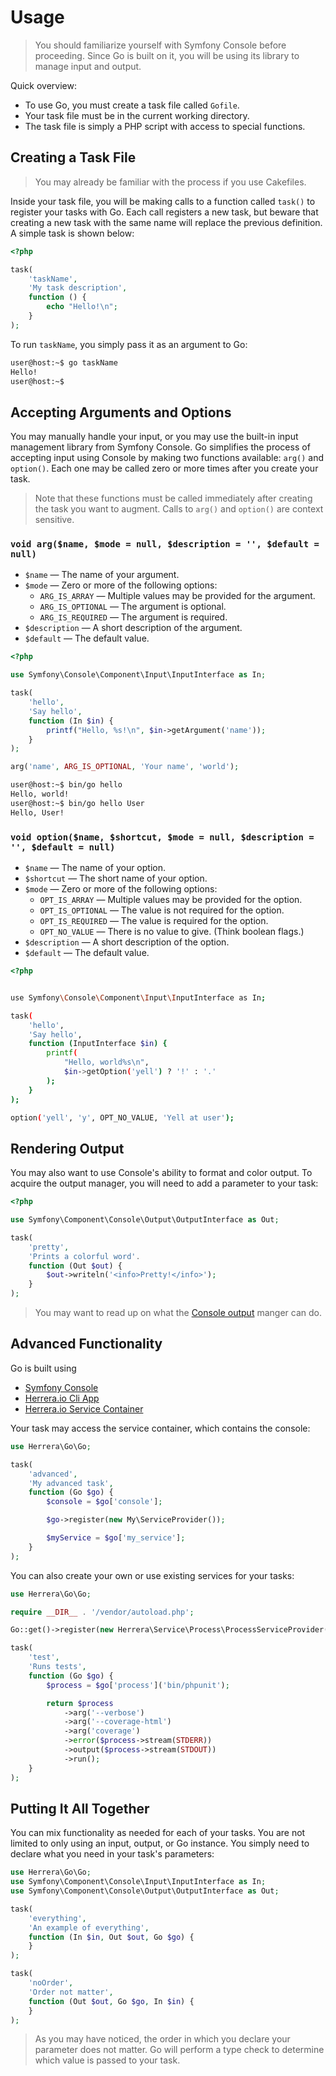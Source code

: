 Usage
=====

> You should familiarize yourself with Symfony Console before proceeding. Since
> Go is built on it, you will be using its library to manage input and output.

Quick overview:

- To use Go, you must create a task file called `Gofile`.
- Your task file must be in the current working directory.
- The task file is simply a PHP script with access to special functions.

Creating a Task File
--------------------

> You may already be familiar with the process if you use Cakefiles.

Inside your task file, you will be making calls to a function called `task()`
to register your tasks with Go. Each call registers a new task, but beware that
creating a new task with the same name will replace the previous definition. A
simple task is shown below:

```php
<?php

task(
    'taskName',
    'My task description',
    function () {
        echo "Hello!\n";
    }
);
```

To run `taskName`, you simply pass it as an argument to Go:

```sh
user@host:~$ go taskName
Hello!
user@host:~$
```

Accepting Arguments and Options
-------------------------------

You may manually handle your input, or you may use the built-in input management
library from Symfony Console. Go simplifies the process of accepting input using
Console by making two functions available: `arg()` and `option()`. Each one may
be called zero or more times after you create your task.

> Note that these functions must be called immediately after creating the
> task you want to augment. Calls to `arg()` and `option()` are context
> sensitive.


### `void arg($name, $mode = null, $description = '', $default = null)`

- `$name` &mdash; The name of your argument.
- `$mode` &mdash; Zero or more of the following options:
    - `ARG_IS_ARRAY` &mdash; Multiple values may be provided for the argument.
    - `ARG_IS_OPTIONAL` &mdash; The argument is optional.
    - `ARG_IS_REQUIRED` &mdash; The argument is required.
- `$description` &mdash; A short description of the argument.
- `$default` &mdash; The default value.

```php
<?php

use Symfony\Console\Component\Input\InputInterface as In;

task(
    'hello',
    'Say hello',
    function (In $in) {
        printf("Hello, %s!\n", $in->getArgument('name'));
    }
);

arg('name', ARG_IS_OPTIONAL, 'Your name', 'world');
```

```sh
user@host:~$ bin/go hello
Hello, world!
user@host:~$ bin/go hello User
Hello, User!
```

### `void option($name, $shortcut, $mode = null, $description = '', $default = null)`

- `$name` &mdash; The name of your option.
- `$shortcut` &mdash; The short name of your option.
- `$mode` &mdash; Zero or more of the following options:
    - `OPT_IS_ARRAY` &mdash; Multiple values may be provided for the option.
    - `OPT_IS_OPTIONAL` &mdash; The value is not required for the option.
    - `OPT_IS_REQUIRED` &mdash; The value is required for the option.
    - `OPT_NO_VALUE` &mdash; There is no value to give. (Think boolean flags.)
- `$description` &mdash; A short description of the option.
- `$default` &mdash; The default value.

```php
<?php
```

```sh

use Symfony\Console\Component\Input\InputInterface as In;

task(
    'hello',
    'Say hello',
    function (InputInterface $in) {
        printf(
            "Hello, world%s\n",
            $in->getOption('yell') ? '!' : '.'
        );
    }
);

option('yell', 'y', OPT_NO_VALUE, 'Yell at user');
```

Rendering Output
----------------

You may also want to use Console's ability to format and color output. To
acquire the output manager, you will need to add a parameter to your task:

```php
<?php

use Symfony\Component\Console\Output\OutputInterface as Out;

task(
    'pretty',
    'Prints a colorful word'.
    function (Out $out) {
        $out->writeln('<info>Pretty!</info>');
    }
);
```

> You may want to read up on what the [Console output][] manger can do.

Advanced Functionality
----------------------

Go is built using

- [Symfony Console][]
- [Herrera.io Cli App][]
- [Herrera.io Service Container][]

Your task may access the service container, which contains the console:

```php
use Herrera\Go\Go;

task(
    'advanced',
    'My advanced task',
    function (Go $go) {
        $console = $go['console'];

        $go->register(new My\ServiceProvider());

        $myService = $go['my_service'];
    }
);
```

You can also create your own or use existing services for your tasks:

```php
use Herrera\Go\Go;

require __DIR__ . '/vendor/autoload.php';

Go::get()->register(new Herrera\Service\Process\ProcessServiceProvider());

task(
    'test',
    'Runs tests',
    function (Go $go) {
        $process = $go['process']('bin/phpunit');

        return $process
            ->arg('--verbose')
            ->arg('--coverage-html')
            ->arg('coverage')
            ->error($process->stream(STDERR))
            ->output($process->stream(STDOUT))
            ->run();
    }
);

```

Putting It All Together
-----------------------

You can mix functionality as needed for each of your tasks. You are not limited
to only using an input, output, or Go instance. You simply need to declare what
you need in your task's parameters:

```php
use Herrera\Go\Go;
use Symfony\Component\Console\Input\InputInterface as In;
use Symfony\Component\Console\Output\OutputInterface as Out;

task(
    'everything',
    'An example of everything',
    function (In $in, Out $out, Go $go) {
    }
);

task(
    'noOrder',
    'Order not matter',
    function (Out $out, Go $go, In $in) {
    }
);
```

> As you may have noticed, the order in which you declare your parameter does
> not matter. Go will perform a type check to determine which value is passed
> to your task.

[Console output]: http://symfony.com/doc/current/components/console/introduction.html#coloring-the-output
[Symfony Console]: http://symfony.com/doc/current/components/console/introduction.html
[Herrera.io Cli App]: https://github.com/herrera-io/php-cli-app
[Herrera.io Service Container]: https://github.com/herrera-io/php-service-container
